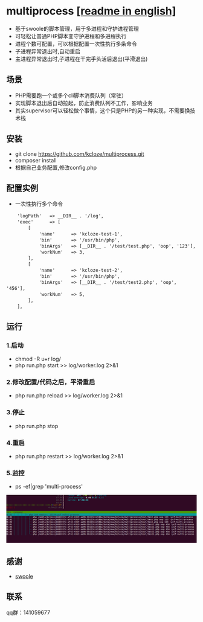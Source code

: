 # multiprocess [[readme in english]](README.en.md)
* 基于swoole的脚本管理，用于多进程和守护进程管理
* 可轻松让普通PHP脚本变守护进程和多进程执行
* 进程个数可配置，可以根据配置一次性执行多条命令
* 子进程异常退出时,自动重启
* 主进程异常退出时,子进程在干完手头活后退出(平滑退出)


## 场景

* PHP需要跑一个或多个cli脚本消费队列（常驻）
* 实现脚本退出后自动拉起，防止消费队列不工作，影响业务
* 其实supervisor可以轻松做个事情，这个只是PHP的另一种实现，不需要换技术栈

## 安装
* git clone https://github.com/kcloze/multiprocess.git
* composer install
* 根据自己业务配置,修改config.php


## 配置实例
* 一次性执行多个命令
```
    'logPath'   => __DIR__ . '/log',
    'exec'      => [
        [
            'name'      => 'kcloze-test-1',
            'bin'       => '/usr/bin/php',
            'binArgs'   => [__DIR__ . '/test/test.php', 'oop', '123'],
            'workNum'   => 3,
        ],
        [
            'name'      => 'kcloze-test-2',
            'bin'       => '/usr/bin/php',
            'binArgs'   => [__DIR__ . '/test/test2.php', 'oop', '456'],
            'workNum'   => 5,
        ],
    ],

```
## 运行

### 1.启动
* chmod -R u+r log/
* php run.php start >> log/worker.log 2>&1
### 2.修改配置/代码之后，平滑重启
* php run.php reload >> log/worker.log 2>&1
### 3.停止
* php run.php stop
### 4.重启
* php run.php restart >> log/worker.log 2>&1
### 5.监控
* ps -ef|grep 'multi-process'




![监控图](monitor.png)


## 感谢

* [swoole](http://www.swoole.com/)

## 联系

qq群：141059677

